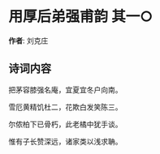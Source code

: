 # 用厚后弟强甫韵  其一○

**作者**: 刘克庄

## 诗词内容

把茅容膝强名庵，宜夏宜冬户向南。

雪厄黄精饥杜二，花欺白发笑陈三。

尔侬柏下已骨朽，此老橘中犹手谈。

惟有子长赞深远，诸家类以浅求聃。

